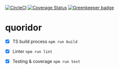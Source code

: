 [![CircleCI](https://circleci.com/gh/cblanc/quoridor.svg?style=svg)](https://circleci.com/gh/cblanc/quoridor) [![Coverage Status](https://coveralls.io/repos/github/cblanc/quoridor/badge.svg?branch=master)](https://coveralls.io/github/cblanc/quoridor?branch=master) [![Greenkeeper badge](https://badges.greenkeeper.io/cblanc/quoridor.svg)](https://greenkeeper.io/)

# quoridor

- [x] TS build process `npm run build`
- [x] Linter `npm run lint`
- [x] Testing & coverage `npm run test`

